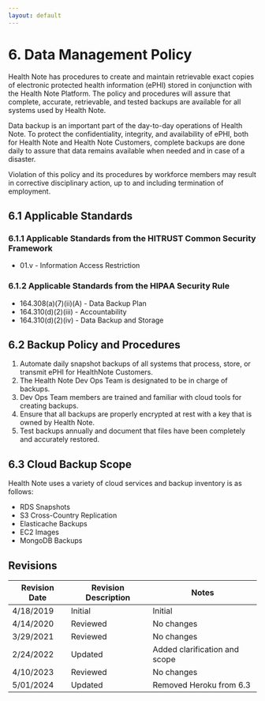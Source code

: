```yaml
---
layout: default
---
```


# 6. Data Management Policy

Health Note has procedures to create and maintain retrievable exact copies of electronic protected health information (ePHI) stored in conjunction with the Health Note Platform. The policy and procedures will assure that complete, accurate, retrievable, and tested backups are available for all systems used by Health Note.

Data backup is an important part of the day-to-day operations of Health Note. To protect the confidentiality, integrity, and availability of ePHI, both for Health Note and Health Note Customers, complete backups are done daily to assure that data remains available when needed and in case of a disaster.

Violation of this policy and its procedures by workforce members may result in corrective disciplinary action, up to and including termination of employment.

## 6.1 Applicable Standards

### 6.1.1 Applicable Standards from the HITRUST Common Security Framework

* 01.v - Information Access Restriction

### 6.1.2 Applicable Standards from the HIPAA Security Rule

* 164.308(a)(7)(ii)(A) - Data Backup Plan
* 164.310(d)(2)(iii) - Accountability
* 164.310(d)(2)(iv) - Data Backup and Storage

## 6.2 Backup Policy and Procedures

1. Automate daily snapshot backups of all systems that process, store, or transmit ePHI for HealthNote Customers.
2. The Health Note Dev Ops Team is designated to be in charge of backups.
3. Dev Ops Team members are trained and familiar with cloud tools for creating backups.
4. Ensure that all backups are properly encrypted at rest with a key that is owned by Health Note.
5. Test backups annually and document that files have been completely and accurately restored.

## 6.3 Cloud Backup Scope

Health Note uses a variety of cloud services and backup inventory is as follows:

* RDS Snapshots
* S3 Cross-Country Replication
* Elasticache Backups
* EC2 Images
* MongoDB Backups

## Revisions

| Revision Date | Revision Description        | Notes               |
| --------------| --------------------------- | ------------------- |
| 4/18/2019     | Initial                     | Initial             |
| 4/14/2020     | Reviewed                    | No changes          | 
| 3/29/2021     | Reviewed                    | No changes          |
| 2/24/2022     | Updated                    | Added clarification and scope          |
| 4/10/2023     | Reviewed                    | No changes          |
| 5/01/2024     | Updated                    | Removed Heroku from 6.3          |